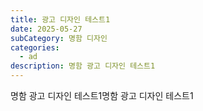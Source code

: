 ```yaml
---
title: 광고 디자인 테스트1
date: 2025-05-27
subCategory: 명함 디자인
categories:
  - ad
description: 명함 광고 디자인 테스트1
---
```

명함 광고 디자인 테스트1명함 광고 디자인 테스트1